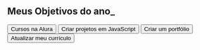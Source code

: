 <!DOCTYPE html>
<html lang="pt-br">
<head>
 <meta charset="UTF-8">
 <meta name="viewport" content="width=device-width, initial-scale=1.0">
 <title>Meus objetivos do ano</title>
 <body>
   <section class="conteudo-principal">
     <h2 class="titulo-principal">Meus Objetivos do ano_</h2>
     <div class="botoes">
       <button class="botao">Cursos na Alura</button>
       <button class="botao">Criar projetos em JavaScript</button>
       <button class="botao">Criar um portfólio</button>
       <button class="botao">Atualizar meu currículo</button>
     </div>
   </section>
 </body>
 </html>
 
